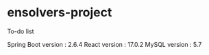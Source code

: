 # ensolvers-project

To-do list

Spring Boot version : 2.6.4
React version : 17.0.2
MySQL version : 5.7
